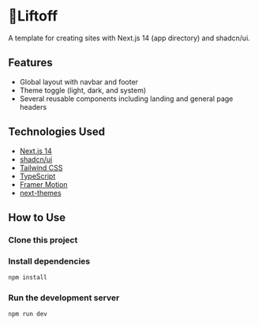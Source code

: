 # 🚀Liftoff

A template for creating sites with Next.js 14 (app directory) and shadcn/ui.

## Features

- Global layout with navbar and footer
- Theme toggle (light, dark, and system)
- Several reusable components including landing and general page headers

## Technologies Used

- [Next.js 14](https://nextjs.org/docs/getting-started)
- [shadcn/ui](https://ui.shadcn.com/)
- [Tailwind CSS](https://tailwindcss.com/)
- [TypeScript](https://www.typescriptlang.org/)
- [Framer Motion](https://www.framer.com/motion/)
- [next-themes](https://github.com/pacocoursey/next-themes)

## How to Use

### Clone this project

### Install dependencies

```bash
npm install
```

### Run the development server

```bash
npm run dev
```

